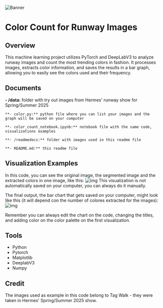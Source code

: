 ![Banner]('./readmedocs/banner.jpg')
# Color Count for Runway Images
## Overview
This machine learning project utilizes PyTorch and DeepLabV3 to analyze runway images and count the most trending colors in fashion. It processes images, extracts color information, and saves the results in a bar graph, allowing you to easily see the colors used and their frequency.


## Documents
   **- /data:** folder with try out images from Hermes' runway show for Spring/Summer 2025

    **- color.py:** python file where you can list your images and the graph will be saved on your computer

    **- color_count_notebook.ipynb:** notebook file with the same code, visualizations examples

    **- /readmedocs:** folder with images used in this readme file

    **- README.md:** this readme file


## Visualization Examples
In this code, you can see the original image, the segmented image and the extracted colors in one image, like this:
![img]('./readmedocs/output1.png')
This visualization is not automatically saved on your computer, you can always do it manually.

The final output, the bar chart that gets saved on your computer, might look like this (it will depend con the number of colores extracted for the images):
![img]('./readmedocs/outout2.png)

Remember you can always edit the chart on the code, changing the titles, and adding color on the color palette on the first visualization.


## Tools
- Python
- Pytorch
- Matplotlib
- DeeplabV3
- Numpy

## Credit
The images used as example in this code belong to Tag Walk - they were taken in Hermes' Spring/Summer 2025 show. 

